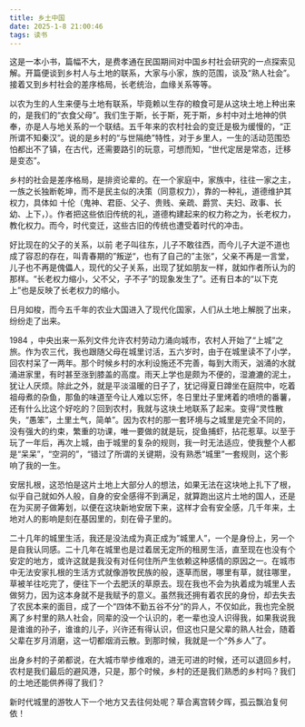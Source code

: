 ```yaml
---
title: 乡土中国
date: 2025-1-8 21:00:46
tags: 读书
---
```


这是一本小书，篇幅不大，是费孝通在民国期间对中国乡村社会研究的一点探索见解。开篇便谈到乡村人与土地的联系，大家与小家，族的范围，谈及“熟人社会”。接着又到乡村社会的差序格局，长老统治，血缘关系等等。

以农为生的人生来便与土地有联系，毕竟赖以生存的粮食可是从这块土地上种出来的，是我们的“衣食父母”。我们生于斯，长于斯，死于斯，乡村中对土地神的供奉，亦是人与地关系的一个联结。五千年来的农村社会的变迁是极为缓慢的，“正所谓不知秦汉”。说的是乡村的“与世隔绝”特性，对于乡里人，一生的活动范围恐怕都出不了镇，在古代，还需要路引的玩意，可想而知，“世代定居是常态，迁移是变态”。

乡村的社会是差序格局，是排资论辈的。在一个家庭中，家族中，往往一家之主，一族之长独断乾坤，而不是民主似的决策（同意权力），靠的一种礼，道德维护其权力，具体如 十伦（鬼神、君臣、父子、贵贱、亲疏、爵赏、夫妇、政事、长幼、上下，）。作者把这些依旧传统的礼，道德构建起来的权力称之为，长老权力，教化权力。而今，时代变迁，这些古旧的传统也遭受着时代的冲击。

好比现在的父子的关系，以前 老子叫往东，儿子不敢往西，而今儿子大逆不道也成了容忍的存在，叫青春期的”叛逆“，也有了自己的”主张“，父亲不再是一言堂，儿子也不再是傀儡人，现代的父子关系，出现了犹如朋友一样，就如作者所认为的那样。“长老权力缩小，父不父，子不子”的现象发生了”。还有日本的“以下克上”也是反映了长老权力的缩小。

日月如梭，而今五千年的农业大国进入了现代化国家，人们从土地上解脱了出来，纷纷走了出来。

1984 ，中央出来一系列文件允许农村劳动力涌向城市，农村人开始了“上城”之旅。作为农三代，我也跟随父母在城里讨活，五六岁时，由于在城里读不了小学，回农村呆了一两年。那个时候乡村的水利设施还不完善，每到大雨天，汹涌的水就涌进家里，有时甚至涨到膝盖的高度。雨天上学也是颇为不便的，湿漉漉的泥土，犹让人厌烦。除此之外，就是平淡温暖的日子了，犹记得夏日蹲坐在庭院中，吃着祖母煮的杂鱼，那鱼的味道至今让人难以忘怀，冬日里灶子里烤着的喷喷的番薯，还有什么比这个好吃的？回到农村，我就与这块土地联系了起来。变得“灵性散失，“愚笨”，土里土气，简单”。因为农村的那一套环境与之城里是完全不同的，没有强大的约束，繁重的功课，唯一要做的就是玩，捉鱼捕虾，拈花惹草。以至于玩了一年后，再次上城，由于城里的复杂的规则，我一时无法适应，使我整个人都是“呆呆”，“空洞的”，“错过了所谓的关键期，没有熟悉“城里”一套规则，这个影响了我的一生。

安居扎根，这恐怕是这片土地上大部分人的想法，如果无法在这块地上扎下了根，似乎自己就如外人般，自身的安全感得不到满足，就算跑出这片土地的国人，还是在为买房子做筹划，以便在这块新地安居下来，这样才会有安全感，几千年来，土地对人的影响是刻在基因里的，刻在骨子里的。

二十几年的城里生活，我还是没法成为真正成为”城里人”，一个是身份上，另一个是自我认同感。二十几年在城里也是过着居无定所的租房生活，直至现在也没有个安定的地方，或许这就是我没有对任何住所产生依赖这种感情的原因之一。在城市中无法安家扎根的生活方式就像游牧民族的般，逐草而居，哪里有草，就往哪里，草被羊往吃完了，便往下一个去肥沃的草原去。现在我也不会为执着成为城里人去做努力，因为这本身就不是我赋予的意义。虽然我还拥有着农民的身份，却去失去了农民本来的面目，成了一个“四体不勤五谷不分”的异人，不仅如此，我也完全脱离了乡村里的熟人社会，同辈的没一个认识的，老一辈也没人识得我，如果我说我是谁谁的孙子，谁谁的儿子，兴许还有得认识，但这也只是父辈的熟人社会，随着父辈在岁月消磨，这一切都烟消云散。到那时候，我就是一个“外乡人”了。

出身乡村的子弟都说，在大城市举步维艰的，进无可进的时候，还可以退回乡村，农村是我们最后的避风港，只是，那个时候，乡村的还是我们熟悉的乡村吗？我们的土地还能供养得了我们？

新时代城里的游牧人下一个地方又去往何处呢？草合离宫转夕晖，孤云飘泊复何依！
